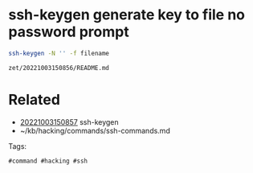 # ssh-keygen generate key to file no password prompt
```bash
ssh-keygen -N '' -f filename
```

` zet/20221003150856/README.md `

# Related

- [20221003150857](/zet/20221003150857/README.md) ssh-keygen
- ~/kb/hacking/commands/ssh-commands.md

Tags:

    #command #hacking #ssh 
